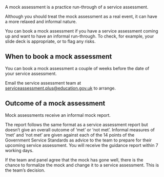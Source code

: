 

A mock assessment is a practice run-through of a service assessment. 

Although you should treat the mock assessment as a real event, it can have a more relaxed and informal nature. 

You can book a mock assessment if you have a service assessment coming up and want to have an informal run-through. To check, for example, your slide deck is appropriate, or to flag any risks.

## When to book a mock assessment

You can book a mock assessment a couple of weeks before the date of your service assessment. 

Email the service assessment team at <a href="mailto:serviceassessment.plus@education.gov.uk">serviceassessment.plus@education.gov.uk</a> to arrange. 


## Outcome of a mock assessment

Mock assessments receive an informal mock report. 

The report follows the same format as a service assessment report but doesn’t give an overall outcome of ‘met’ or ‘not met’. Informal measures of ‘met’ and ‘not met’ are given against each of the 14 points of the Government Service Standards as advice to the team to prepare for their upcoming service assessment. You will receive the guidance report within 7 working days.

If the team and panel agree that the mock has gone well, there is the chance to formalize the mock and change it to a service assessment. This is the team’s decision.
